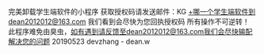 完美卸载学生端软件的小程序
获取授权码请发送邮件：KG +哪一个学生端软件到dean2012012@163.com
我们看到会尽快为您回执授权码
所有操作不可逆转！
此程序难免由臭虫，如有遇到请反馈至dean2012012@163.com我们会尽快输配解决您的问题
20190523 devzhang - dean.w
